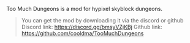 Too Much Dungeons is a mod for hypixel skyblock dungeons. 
>You can get the mod by downloading it via the discord or github
>Discord link: https://discord.gg/bmsyVZjKBj
>Github link: https://github.com/cooldma/TooMuchDungeons
